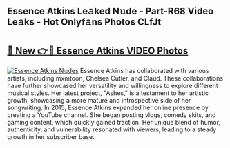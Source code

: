 ## Essence Atkins Le𝚊ked N𝚞de - Part-R68 Video Le𝚊ks - Hot Onlyf𝚊ns Photos CLfJt

# <h2><a href="http://ab97350.deff.icu/?id=Essence+Atkins">🔗 New 👉🔴 Essence Atkins VIDEO Photos</a></h2>

[![Essence Atkins N𝚞des](https://i.imgur.com/rIISA9y.gif)](http://ab97350.deff.icu/?id=Essence+Atkins)
Essence Atkins has collaborated with various artists, including mxmtoon, Chelsea Cutler, and Claud. These collaborations have further showcased her versatility and willingness to explore different musical styles. Her latest project, "Ashes," is a testament to her artistic growth, showcasing a more mature and introspective side of her songwriting. In 2015, Essence Atkins expanded her online presence by creating a YouTube channel. She began posting vlogs, comedy skits, and gaming content, which quickly gained traction. Her unique blend of humor, authenticity, and vulnerability resonated with viewers, leading to a steady growth in her subscriber base.
